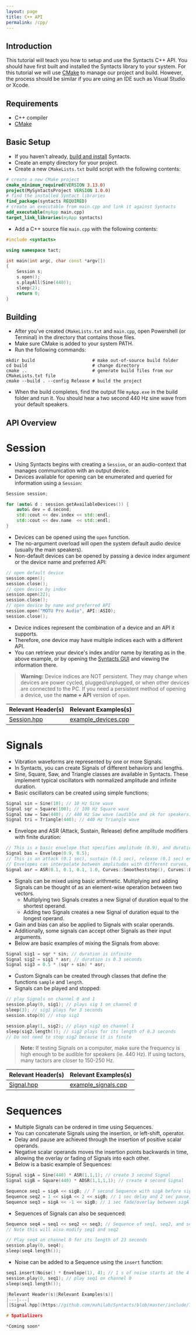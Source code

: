 ```yaml
---
layout: page
title: C++ API
permalink: /cpp/
---
```


## Introduction

This tutorial will teach you how to setup and use the Syntacts C++ API. 
You should have first built and installed the Syntacts library to your system. 
For this tutorial we will use [CMake](https://cmake.org/) to manage our project and build. 
However, the process should be similar if you are using an IDE such as Visual Studio or Xcode.

## Requirements

- C++ compiler
- [CMake](https://cmake.org/)

## Basic Setup

- If you haven't already, [build and install](building.md) Syntacts.
- Create an empty directory for your project.
- Create a new `CMakeLists.txt` build script with the following contents:

```cmake
# create a new CMake project
cmake_minimum_required(VERSION 3.13.0)
project(MySyntactsProject VERSION 1.0.0)
# find the installed Syntact libraries
find_package(syntacts REQUIRED)
# create an executable from main.cpp and link it against Syntacts
add_executable(myApp main.cpp)
target_link_libraries(myApp syntacts)
```

- Add a C++ source file `main.cpp` with the following contents:

```cpp
#include <syntacts>

using namespace tact;

int main(int argc, char const *argv[])
{
    Session s;
    s.open();
    s.playAll(Sine(440));
    sleep(2);
    return 0;
}
```

## Building

- After you've created `CMakeLists.txt` and `main.cpp`, open Powershell (or Terminal) in the directory that contains those files.
- Make sure CMake is added to your system PATH.
- Run the following commands:

```shell
mkdir build                      # make out-of-source build folder
cd build                         # change directory
cmake ..                         # generate build files from our CMakeLists.txt file
cmake --build . --config Release # build the project
```

- When the build completes, find the output file `myApp.exe` in the build folder and run it. You should hear a two second 440 Hz sine wave from your default speakers.

## API Overview

# Session

- Using Syntacts begins with creating a `Session`, or an audio-context that manages communication with an output device. 
- Devices available for opening can be enumerated and queried for information using a `Session`: 

```cpp
Session session;

for (auto& d : session.getAvailableDevices()) {
    auto& dev = d.second;
    std::cout << dev.index << std::endl;
    std::cout << dev.name  << std::endl;
}
```

- Devices can be opened using the `open` function. 
- The no-argument overload will open the system default audio device (usually the main speakers). 
- Non-default devices can be opened by passing a device index argument or the device name and preferred API:

```cpp
// open default device
session.open();   
session.close();  
// open device by index
session.open(22); 
session.close();  
// open device by name and preferred API
session.open("MOTU Pro Audio", API::ASIO);
session.close();
```

- Device indices represent the combination of a device and an API it supports. 
- Therefore, one device may have multiple indices each with a different API. 
- You can retrieve your device's index and/or name by iterating as in the above example, or by opening the [Syntacts GUI](gui.md) and viewing the information there.

> **Warning:** Device indices are NOT persistent. They may change when devices are power cycled, plugged/unplugged, or when other devices are connected to the PC. If you need a persistent method of opening a device, use the **name + API** version of `open`.

|Relevant Header(s)|Relevant Examples(s)|
|---|---|
|[Session.hpp](https://github.com/mahilab/Syntacts/blob/master/include/Tact/Session.hpp)|[example_devices.cpp](https://github.com/mahilab/Syntacts/blob/master/examples/example_devices.cpp)|

# Signals

- Vibration waveforms are represented by one or more Signals.
- In Syntacts, you can create Signals of different behaviors and lengths.
- Sine, Square, Saw, and Triangle classes are available in Syntacts. These implement typical oscillators with normalized amplitude and infinite duration. 
- Basic oscillators can be created using simple functions:

```cpp
Signal sin = Sine(10); // 10 Hz Sine wave
Signal sqr = Square(100); // 100 Hz Square wave
Signal saw = Saw(440); // 440 Hz Saw wave (audible and ok for speakers)
Signal tri = Triangle(440); // 440 Hz Triangle wave
```

- Envelope and ASR (Attack, Sustain, Release) define amplitude modifiers with finite duration:

```cpp
// This is a basic envelope that specifies amplitude (0.9), and duration (0.5 sec)
Signal bas = Envelope(0.9, 0.5);
// This is an attack (0.1 sec), sustain (0.1 sec), release (0.1 sec) envelope. The sustain amplitude is 1.0. 
// Envelopes can interpolate between amplitudes with different curves, this example uses a smooth s-curve and linear.
Signal asr = ASR(0.1, 0.1, 0.1, 1.0, Curves::Smootheststep(), Curves::Linear());
```

- Signals can be mixed using basic arithmetic. Multiplying and adding Signals can be thought of as an element-wise operation between two vectors.
    - Multiplying two Signals creates a new Signal of duration equal to the    shortest operand.  
    - Adding two Signals creates a new Signal of duration equal to the longest operand.
- Gain and bias can also be applied to Signals with scalar operands.
- Additionally, some signals can accept other Signals as their input arguments.
- Below are basic examples of mixing the Signals from above:

```cpp
Signal sig1 = sqr * sin; // duration is infinite
Signal sig2 = sig1 * asr; // duration is 0.3 seconds
Signal sig3 = 0.5 * (sqr + sin) * asr;
```

- Custom Signals can be created through classes that define the functions `sample` and `length`.
- Signals can be played and stopped:

```cpp
// play Signals on channel 0 and 1
session.play(0, sig1); // plays sig 1 on channel 0
sleep(3); // sig1 plays for 3 seconds
session.stop(0) // stop sig1

session.play(1, sig2); // plays sig2 on channel 1
sleep(sig2.length()); // sig2 plays for its length of 0.3 seconds
// Do not need to stop sig2 because it is finite
```

> **Note:** If testing Signals on a computer, make sure the frequency is high enough to be audible for speakers (ie. 440 Hz). If using tactors, many tactors are closer to 150-250 Hz.

|Relevant Header(s)|Relevant Examples(s)|
|---|---|
|[Signal.hpp](https://github.com/mahilab/Syntacts/blob/master/include/Tact/Signal.hpp)|[example_signals.cpp](https://github.com/mahilab/Syntacts/blob/master/examples/example_signals.cpp)|

# Sequences

- Multiple Signals can be ordered in time using Sequences.
- You can concatenate Signals using the insertion, or left-shift, operator.
- Delay and pause are achieved through the insertion of positive scalar operands.
- Negative scalar operands moves the insertion points backwards in time, allowing the overlay or fading of Signals into each other.
- Below is a basic example of Sequences:

```cpp
Signal sigA = Sine(440) * ASR(1,1,1); // create 3 second Signal
Signal sigB = Square(440) * ADSR(1,1,1,1); // create 4 second Signal

Sequence seq1 = sigA << sigB; // 7 second Sequence with sigA before sigB
Sequence seq2 = 1 << sigA << 2 << sigB; // 1 sec delay and 2 sec pause, 10 sec Sequence
Sequence seq3 = sigA << -1 << sigB; // 1 sec fade/overlay between sigA and sigB, 6 sec sequence
```

- Sequences of Signals can also be sequenced:

```cpp
Sequence seq4 = seq1 << seq2 << seq3; // Sequence of seq1, seq2, and seq3
// Note this will also modify seq1 and seq2

// Play seq4 on channel 0 for its length of 23 seconds
session.play(0, seq4);
sleep(seq4.length());
```

- Noise can be added to a Sequence using the `insert` function:

```cpp
seq1.insert(Noise() * Envelope(1), 4); // 1 s of noise starts at the 4 second mark
session.play(0, seq1); // play seq1 on channel 0
sleep(seq1.length());

|Relevant Header(s)|Relevant Examples(s)|
|---|---|
|[Signal.hpp](https://github.com/mahilab/Syntacts/blob/master/include/Tact/Signal.hpp)|[example_sequences.cpp](https://github.com/mahilab/Syntacts/blob/master/examples/example_signals.cpp)|

# Spatializers

*Coming soon*

